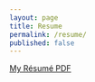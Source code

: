 ```yaml
---
layout: page
title: Resume
permalink: /resume/
published: false
---
```


[My Résumé PDF](/assets/LeeMingZhen-Resume.pdf)

<!--Have both PDF and web based resume here-->
